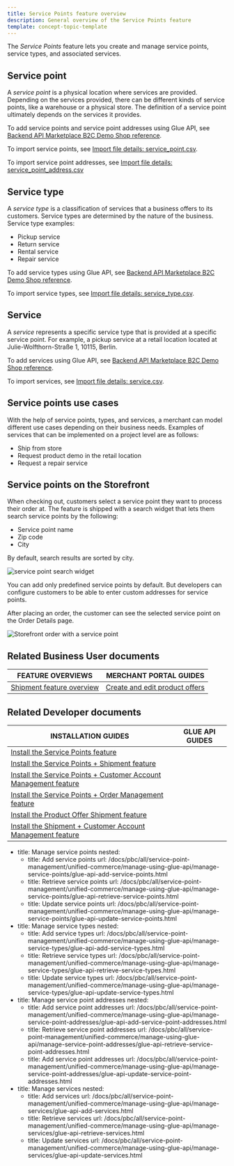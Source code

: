 ```yaml
---
title: Service Points feature overview
description: General overview of the Service Points feature
template: concept-topic-template
---
```


The *Service Points* feature lets you create and manage service points, service types, and associated services.

## Service point

A *service point* is a physical location where services are provided. Depending on the services provided, there can be different kinds of service points, like a warehouse or a physical store. The definition of a service point ultimately depends on the services it provides.

To add service points and service point addresses using Glue API, see [Backend API Marketplace B2C Demo Shop reference](/docs/scos/dev/glue-api-guides/{{page.version}}/backend-glue-infrastructure/backend-api-marketplace-b2c-demo-shop-reference.html).

To import service points, see [Import file details: service_point.csv](/docs/pbc/all/service-point-management/{{page.version}}/unified-commerce/import-and-export-data/import-file-details-service-point.csv.html).

To import service point addresses, see [Import file details: service_point_address.csv](/docs/pbc/all/service-point-management/{{page.version}}/unified-commerce/import-and-export-data/import-file-details-service-point-address.csv.html)

## Service type

A *service type* is a classification of services that a business offers to its customers. Service types are determined by the nature of the business. Service type examples:
* Pickup service
* Return service
* Rental service
* Repair service

To add service types using Glue API, see [Backend API Marketplace B2C Demo Shop reference](/docs/scos/dev/glue-api-guides/{{page.version}}/backend-glue-infrastructure/backend-api-marketplace-b2c-demo-shop-reference.html).

To import service types, see [Import file details: service_type.csv](/docs/pbc/all/service-point-management/{{page.version}}/unified-commerce/import-and-export-data/import-file-details-service-type.csv.html).


## Service

A *service* represents a specific service type that is provided at a specific service point. For example, a pickup service at a retail location located at Julie-Wolfthorn-Straße 1, 10115, Berlin.

To add services using Glue API, see [Backend API Marketplace B2C Demo Shop reference](/docs/scos/dev/glue-api-guides/{{page.version}}/backend-glue-infrastructure/backend-api-marketplace-b2c-demo-shop-reference.html).

To import services, see [Import file details: service.csv](/docs/pbc/all/service-point-management/{{page.version}}/unified-commerce/import-and-export-data/import-file-details-service.csv.html).


## Service points use cases


With the help of service points, types, and services, a merchant can model different use cases depending on their business needs. Examples of services that can be implemented on a project level are as follows:
* Ship from store
* Request product demo in the retail location
* Request a repair service


## Service points on the Storefront

When checking out, customers select a service point they want to process their order at. The feature is shipped with a search widget that lets them search service points by the following:
* Service point name
* Zip code
* City

By default, search results are sorted by city.

![service point search widget](https://spryker.s3.eu-central-1.amazonaws.com/docs/pbc/all/service-point-management/unified-commerce/service-points-feature-overview.md/service-point-search.png)

You can add only predefined service points by default. But developers can configure customers to be able to enter custom addresses for service points.

After placing an order, the customer can see the selected service point on the Order Details page.

![Storefront order with a service point](https://spryker.s3.eu-central-1.amazonaws.com/docs/pbc/all/service-point-management/unified-commerce/service-points-feature-overview.md/storefront-order-service-point.png)

## Related Business User documents

| FEATURE OVERVIEWS | MERCHANT PORTAL GUIDES |
| - | - |
| [Shipment feature overview](/docs/pbc/all/carrier-management/{{page.version}}/base-shop/shipment-feature-overview.html) | [Create and edit product offers](/docs/pbc/all/offer-management/{{page.version}}/unified-commerce/unified-commerce-create-and-edit-product-offers.html) |



## Related Developer documents

| INSTALLATION GUIDES | GLUE API GUIDES   |
| - | - |
| [Install the Service Points feature](/docs/pbc/all/service-point-management/{{page.version}}/unified-commerce/install-features/install-the-service-points-feature.html) |  |
| [Install the Service Points + Shipment feature](/docs/pbc/all/service-point-management/{{page.version}}/unified-commerce/install-features/install-the-service-points-shipment-feature.html) |
| [Install the Service Points + Customer Account Management feature](/docs/pbc/all/service-point-management/{{page.version}}/unified-commerce/install-features/install-the-service-points-customer-account-management-feature.html) |
| [Install the Service Points + Order Management feature](/docs/pbc/all/service-point-management/{{page.version}}/unified-commerce/install-features/install-the-service-points-order-management-feature.html) |
| [Install the Product Offer Shipment feature](/docs/pbc/all/offer-management/{{page.version}}/marketplace/install-and-upgrade/install-features/install-the-product-offer-shipment-feature.html) |
| [Install the Shipment + Customer Account Management feature](/docs/pbc/all/carrier-management/{{page.version}}/base-shop/install-and-upgrade/install-features/install-the-shipment-customer-account-management-feature.html) |


- title: Manage service points
  nested:
    - title: Add service points
      url: /docs/pbc/all/service-point-management/unified-commerce/manage-using-glue-api/manage-service-points/glue-api-add-service-points.html
    - title: Retrieve service points
      url: /docs/pbc/all/service-point-management/unified-commerce/manage-using-glue-api/manage-service-points/glue-api-retrieve-service-points.html
    - title: Update service points
      url: /docs/pbc/all/service-point-management/unified-commerce/manage-using-glue-api/manage-service-points/glue-api-update-service-points.html
- title: Manage service types
  nested:
    - title: Add service types
      url: /docs/pbc/all/service-point-management/unified-commerce/manage-using-glue-api/manage-service-types/glue-api-add-service-types.html
    - title: Retrieve service types
      url: /docs/pbc/all/service-point-management/unified-commerce/manage-using-glue-api/manage-service-types/glue-api-retrieve-service-types.html
    - title: Update service types
      url: /docs/pbc/all/service-point-management/unified-commerce/manage-using-glue-api/manage-service-types/glue-api-update-service-types.html
- title: Manage service point addresses
  nested:
    - title: Add service point addresses
      url: /docs/pbc/all/service-point-management/unified-commerce/manage-using-glue-api/manage-service-point-addresses/glue-api-add-service-point-addresses.html
    - title: Retrieve service point addresses
      url: /docs/pbc/all/service-point-management/unified-commerce/manage-using-glue-api/manage-service-point-addresses/glue-api-retrieve-service-point-addresses.html
    - title: Add service point addresses
      url: /docs/pbc/all/service-point-management/unified-commerce/manage-using-glue-api/manage-service-point-addresses/glue-api-update-service-point-addresses.html
- title: Manage services
  nested:
    - title: Add services
      url: /docs/pbc/all/service-point-management/unified-commerce/manage-using-glue-api/manage-services/glue-api-add-services.html
    - title: Retrieve services
      url: /docs/pbc/all/service-point-management/unified-commerce/manage-using-glue-api/manage-services/glue-api-retrieve-services.html
    - title: Update services
      url: /docs/pbc/all/service-point-management/unified-commerce/manage-using-glue-api/manage-services/glue-api-update-services.html

